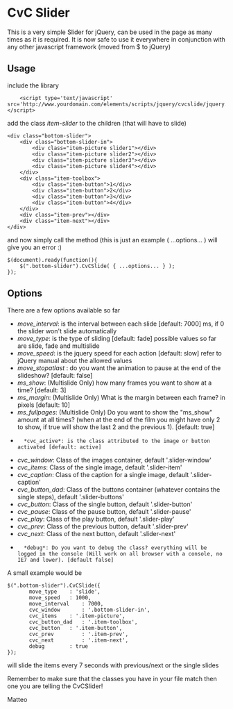 CvC Slider
=============

This is a very simple Slider for jQuery, can be used in the page as many times as it is required.
It is now safe to use it everywhere in conjunction with any other javascript framework (moved from $ to jQuery)

Usage
-------

include the library

        <script type='text/javascript' src='http://www.yourdomain.com/elements/scripts/jquery/cvcslide/jquery.cvcslide.js'></script>
        
add the class *item-slider* to the children (that will have to slide)

	<div class="bottom-slider">
		<div class="bottom-slider-in">
			<div class="item-picture slider1"></div>
			<div class="item-picture slider2"></div>
			<div class="item-picture slider3"></div>
			<div class="item-picture slider4"></div>
		</div>
		<div class="item-toolbox">
			<div class="item-button">1</div>
			<div class="item-button">2</div>
			<div class="item-button">3</div>
			<div class="item-button">4</div>
		</div>
		<div class="item-prev"></div>
		<div class="item-next"></div>
	</div>
	
and now simply call the method (this is just an example ( ...options... ) will give you an error :)

	$(document).ready(function(){
		$(".bottom-slider").CvCSlide( { ...options... } );
	});
	

Options
-------

There are a few options available so far

* 	*move_interval*: is the interval between each slide [default: 7000] ms, if 0 the slider won't slide automatically
*	*move_type*: is the type of sliding [default: fade] possible values so far are slide, fade and multislide
* 	*move_speed*: is the jquery speed for each action [default: slow] refer to jQuery manual about the allowed values
* 	*move_stopatlast* : do you want the animation to pause at the end of the slideshow? [default: false]
*	*ms_show*: (Multislide Only) how many frames you want to show at a time? [default: 3]
*	*ms_margin*: (Multislide Only) What is the margin between each frame? in pixels [default: 10]
*	*ms_fullpages*: (Multislide Only) Do you want to show the "ms_show" amount at all times? (when at the end of the film you might have only 2 to show, if true will show the last 2 and the previous 1). [default: true]
*       *cvc_active*: is the class attributed to the image or button activated [default: active]
*	*cvc_window*: Class of the images container, default '.slider-window'
*	*cvc_items*: Class of the single image, default '.slider-item'
*	*cvc_caption*: Class of the caption for a single image, default '.slider-caption'
*	*cvc_button_dad*: Class of the buttons container (whatever contains the single steps), default '.slider-buttons'
*	*cvc_button*: Class of the single button, default '.slider-button'
*	*cvc_pause*: Class of the pause button, default '.slider-pause'
*	*cvc_play*: Class of the play button, default '.slider-play'
*	*cvc_prev*: Class of the previous button, default '.slider-prev'
*	*cvc_next*: Class of the next button, default '.slider-next'
*       *debug*: Do you want to debug the class? everything will be logged in the console (Will work on all browser with a console, no IE7 and lower). [default false]

A small example would be

	$(".bottom-slider").CvCSlide({
	       move_type 	: 'slide',
	       move_speed 	: 1000,
	       move_interval 	: 7000,
	       cvc_window       : '.bottom-slider-in',
	       cvc_items	: '.item-picture',
	       cvc_button_dad	: '.item-toolbox',
	       cvc_button	: '.item-button',
	       cvc_prev	        : '.item-prev',
	       cvc_next	        : '.item-next',
	       debug		: true
	});
	

will slide the items every 7 seconds with previous/next or the single slides

Remember to make sure that the classes you have in your file match then one you are telling the CvCSlider!




Matteo